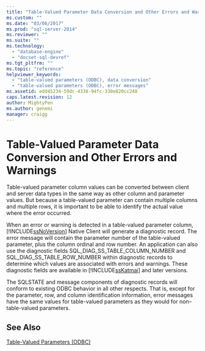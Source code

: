 ```yaml
---
title: "Table-Valued Parameter Data Conversion and Other Errors and Warnings | Microsoft Docs"
ms.custom: ""
ms.date: "03/06/2017"
ms.prod: "sql-server-2014"
ms.reviewer: ""
ms.suite: ""
ms.technology: 
  - "database-engine"
  - "docset-sql-devref"
ms.tgt_pltfrm: ""
ms.topic: "reference"
helpviewer_keywords: 
  - "table-valued parameters (ODBC), data conversion"
  - "table-valued parameters (ODBC), error messages"
ms.assetid: edd45234-59dc-4338-94fc-330e820cc248
caps.latest.revision: 12
author: MightyPen
ms.author: genemi
manager: craigg
---
```

# Table-Valued Parameter Data Conversion and Other Errors and Warnings
  Table-valued parameter column values can be converted between client and server data types in the same way as other column and parameter values. But because a table-valued parameter can contain multiple columns and multiple rows, it is important to be able to identify the actual value where the error occurred.  
  
 When an error or warning is detected in a table-valued parameter column, [!INCLUDE[ssNoVersion](../../includes/ssnoversion-md.md)] Native Client will generate a diagnostic record. The error message will contain the parameter number of the table-valued parameter, plus the column ordinal and row number. An application can also use the diagnostic fields SQL_DIAG_SS_TABLE_COLUMN_NUMBER and SQL_DIAG_SS_TABLE_ROW_NUMBER within diagnostic records to determine which values are associated with errors and warnings. These diagnostic fields are available in [!INCLUDE[ssKatmai](../../includes/sskatmai-md.md)] and later versions.  
  
 The SQLSTATE and message components of diagnostic records will conform to existing ODBC behavior in all other respects. That is, except for the parameter, row, and column identification information, error messages have the same values for table-valued parameters as they would for non–table-valued parameters.  
  
## See Also  
 [Table-Valued Parameters &#40;ODBC&#41;](table-valued-parameters-odbc.md)  
  
  

